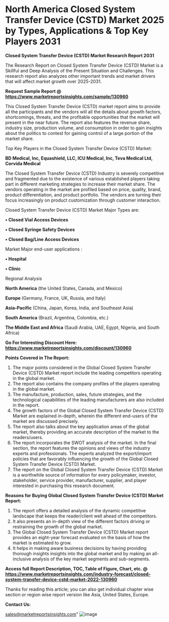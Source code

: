 # North America Closed System Transfer Device (CSTD) Market 2025 by Types, Applications & Top Key Players 2031

<strong>Closed System Transfer Device (CSTD) Market Research Report 2031</strong>

The Research Report on Closed System Transfer Device (CSTD) Market is a Skillful and Deep Analysis of the Present Situation and Challenges. This research report also analyzes other important trends and market drivers that will affect market growth over 2025-2031.

<strong>Request Sample Report @ <a href=https://www.marketreportsinsights.com/sample/130960>https://www.marketreportsinsights.com/sample/130960</a></strong>

This Closed System Transfer Device (CSTD) market report aims to provide all the participants and the vendors will all the details about growth factors, shortcomings, threats, and the profitable opportunities that the market will present in the near future. The report also features the revenue share, industry size, production volume, and consumption in order to gain insights about the politics to contest for gaining control of a large portion of the market share.

Top Key Players in the Closed System Transfer Device (CSTD) Market:

<strong>BD Medical, Inc, Equashield, LLC, ICU Medical, Inc, Teva Medical Ltd, Corvida Medical</strong>

The Closed System Transfer Device (CSTD) Industry is severely competitive and fragmented due to the existence of various established players taking part in different marketing strategies to increase their market share. The vendors operating in the market are profiled based on price, quality, brand, product differentiation, and product portfolio. The vendors are turning their focus increasingly on product customization through customer interaction.

Closed System Transfer Device (CSTD) Market Major Types are:

<strong>• Closed Vial Access Devices

• Closed Syringe Safety Devices

• Closed Bag/Line Access Devices</strong>

Market Major end-user applications :

<strong>• Hospital

• Clinic</strong>

Regional Analysis

</u><strong><b>North America</b></strong> (the United States, Canada, and Mexico)

<strong><b>Europe </b></strong>(Germany, France, UK, Russia, and Italy)

<strong><b>Asia-Pacific</b></strong> (China, Japan, Korea, India, and Southeast Asia)

<strong><b>South America</b></strong> (Brazil, Argentina, Colombia, etc.)

<strong><b>The Middle East and Africa</b></strong> (Saudi Arabia, UAE, Egypt, Nigeria, and South Africa)

<strong>Go For Interesting Discount Here: <a href=https://www.marketreportsinsights.com/discount/130960>https://www.marketreportsinsights.com/discount/130960</a></strong>

<strong>Points Covered in The Report:</strong>
<ol>
  <li>The major points considered in the Global Closed System Transfer Device (CSTD) Market report include the leading competitors operating in the global market.</li>
  <li>The report also contains the company profiles of the players operating in the global market.</li>
  <li>The manufacture, production, sales, future strategies, and the technological capabilities of the leading manufacturers are also included in the report.</li>
  <li>The growth factors of the Global Closed System Transfer Device (CSTD) Market are explained in-depth, wherein the different end-users of the market are discussed precisely.</li>
  <li>The report also talks about the key application areas of the global market, thereby providing an accurate description of the market to the readers/users.</li>
  <li>The report incorporates the SWOT analysis of the market. In the final section, the report features the opinions and views of the industry experts and professionals. The experts analyzed the export/import policies that are favorably influencing the growth of the Global Closed System Transfer Device (CSTD) Market.</li>
  <li>The report on the Global Closed System Transfer Device (CSTD) Market is a worthwhile source of information for every policymaker, investor, stakeholder, service provider, manufacturer, supplier, and player interested in purchasing this research document.</li>
</ol>
<strong>Reasons for Buying Global Closed System Transfer Device (CSTD) Market Report:</strong>

<ol>
  <li>The report offers a detailed analysis of the dynamic competitive landscape that keeps the reader/client well ahead of the competitors.</li>
  <li>It also presents an in-depth view of the different factors driving or restraining the growth of the global market.</li>
  <li>The Global Closed System Transfer Device (CSTD) Market report provides an eight-year forecast evaluated on the basis of how the market is estimated to grow.</li>
  <li>It helps in making aware business decisions by having providing thorough insights insights into the global market and by making an all-inclusive analysis of the key market segments and sub-segments.</li>
</ol>
<strong>Access full Report Description, TOC, Table of Figure, Chart, etc. @ <a href=https://www.marketreportsinsights.com/industry-forecast/closed-system-transfer-device-cstd-market-2022-130960>https://www.marketreportsinsights.com/industry-forecast/closed-system-transfer-device-cstd-market-2022-130960</a></strong>


Thanks for reading this article; you can also get individual chapter wise section or region wise report version like Asia, United States, Europe.

<strong>Contact Us:</strong>

sales@marketreportsinsights.com"
![image](https://github.com/user-attachments/assets/ea935909-c283-4629-8899-f3260ecff661)
